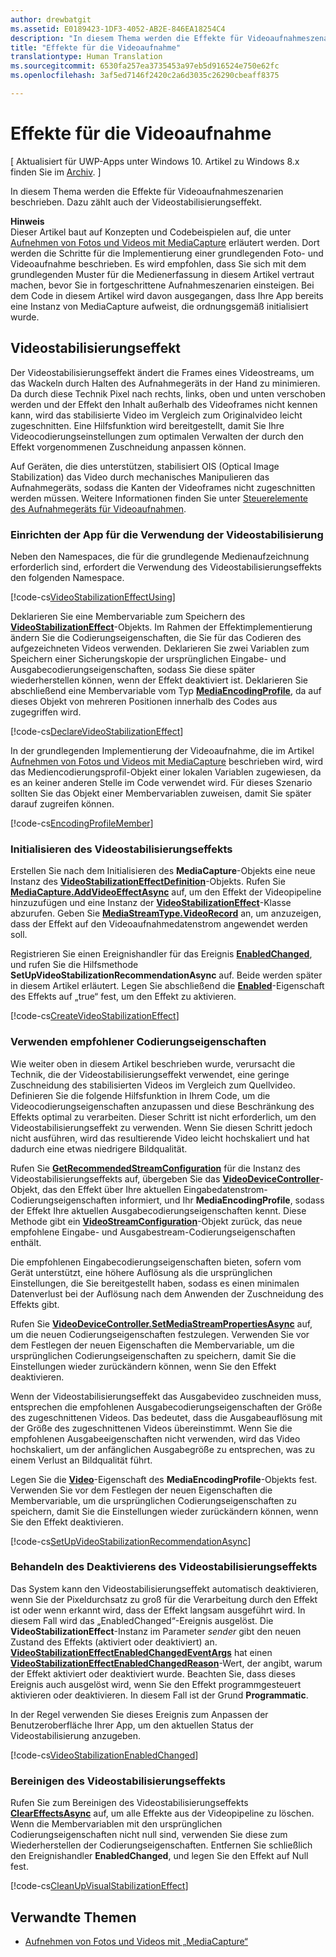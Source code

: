 ```yaml
---
author: drewbatgit
ms.assetid: E0189423-1DF3-4052-AB2E-846EA18254C4
description: "In diesem Thema werden die Effekte für Videoaufnahmeszenarien beschrieben. Dazu zählt auch der Videostabilisierungseffekt."
title: "Effekte für die Videoaufnahme"
translationtype: Human Translation
ms.sourcegitcommit: 6530fa257ea3735453a97eb5d916524e750e62fc
ms.openlocfilehash: 3af5ed7146f2420c2a6d3035c26290cbeaff8375

---
```


# Effekte für die Videoaufnahme

\[ Aktualisiert für UWP-Apps unter Windows 10. Artikel zu Windows 8.x finden Sie im [Archiv](http://go.microsoft.com/fwlink/p/?linkid=619132). \]

In diesem Thema werden die Effekte für Videoaufnahmeszenarien beschrieben. Dazu zählt auch der Videostabilisierungseffekt.

**Hinweis**  
Dieser Artikel baut auf Konzepten und Codebeispielen auf, die unter [Aufnehmen von Fotos und Videos mit MediaCapture](capture-photos-and-video-with-mediacapture.md) erläutert werden. Dort werden die Schritte für die Implementierung einer grundlegenden Foto- und Videoaufnahme beschrieben. Es wird empfohlen, dass Sie sich mit dem grundlegenden Muster für die Medienerfassung in diesem Artikel vertraut machen, bevor Sie in fortgeschrittene Aufnahmeszenarien einsteigen. Bei dem Code in diesem Artikel wird davon ausgegangen, dass Ihre App bereits eine Instanz von MediaCapture aufweist, die ordnungsgemäß initialisiert wurde.

## Videostabilisierungseffekt

Der Videostabilisierungseffekt ändert die Frames eines Videostreams, um das Wackeln durch Halten des Aufnahmegeräts in der Hand zu minimieren. Da durch diese Technik Pixel nach rechts, links, oben und unten verschoben werden und der Effekt den Inhalt außerhalb des Videoframes nicht kennen kann, wird das stabilisierte Video im Vergleich zum Originalvideo leicht zugeschnitten. Eine Hilfsfunktion wird bereitgestellt, damit Sie Ihre Videocodierungseinstellungen zum optimalen Verwalten der durch den Effekt vorgenommenen Zuschneidung anpassen können.

Auf Geräten, die dies unterstützen, stabilisiert OIS (Optical Image Stabilization) das Video durch mechanisches Manipulieren das Aufnahmegeräts, sodass die Kanten der Videoframes nicht zugeschnitten werden müssen. Weitere Informationen finden Sie unter [Steuerelemente des Aufnahmegeräts für Videoaufnahmen](capture-device-controls-for-video-capture.md).

### Einrichten der App für die Verwendung der Videostabilisierung

Neben den Namespaces, die für die grundlegende Medienaufzeichnung erforderlich sind, erfordert die Verwendung des Videostabilisierungseffekts den folgenden Namespace.

[!code-cs[VideoStabilizationEffectUsing](./code/BasicMediaCaptureWin10/cs/MainPage.xaml.cs#SnippetVideoStabilizationEffectUsing)]

Deklarieren Sie eine Membervariable zum Speichern des [**VideoStabilizationEffect**](https://msdn.microsoft.com/library/windows/apps/dn926760)-Objekts. Im Rahmen der Effektimplementierung ändern Sie die Codierungseigenschaften, die Sie für das Codieren des aufgezeichneten Videos verwenden. Deklarieren Sie zwei Variablen zum Speichern einer Sicherungskopie der ursprünglichen Eingabe- und Ausgabecodierungseigenschaften, sodass Sie diese später wiederherstellen können, wenn der Effekt deaktiviert ist. Deklarieren Sie abschließend eine Membervariable vom Typ [**MediaEncodingProfile**](https://msdn.microsoft.com/library/windows/apps/hh701026), da auf dieses Objekt von mehreren Positionen innerhalb des Codes aus zugegriffen wird.

[!code-cs[DeclareVideoStabilizationEffect](./code/BasicMediaCaptureWin10/cs/MainPage.xaml.cs#SnippetDeclareVideoStabilizationEffect)]

In der grundlegenden Implementierung der Videoaufnahme, die im Artikel [Aufnehmen von Fotos und Videos mit MediaCapture](capture-photos-and-video-with-mediacapture.md) beschrieben wird, wird das Mediencodierungsprofil-Objekt einer lokalen Variablen zugewiesen, da es an keiner anderen Stelle im Code verwendet wird. Für dieses Szenario sollten Sie das Objekt einer Membervariablen zuweisen, damit Sie später darauf zugreifen können.

[!code-cs[EncodingProfileMember](./code/BasicMediaCaptureWin10/cs/MainPage.xaml.cs#SnippetEncodingProfileMember)]

### Initialisieren des Videostabilisierungseffekts

Erstellen Sie nach dem Initialisieren des **MediaCapture**-Objekts eine neue Instanz des [**VideoStabilizationEffectDefinition**](https://msdn.microsoft.com/library/windows/apps/dn926762)-Objekts. Rufen Sie [**MediaCapture.AddVideoEffectAsync**](https://msdn.microsoft.com/library/windows/apps/dn878035) auf, um den Effekt der Videopipeline hinzuzufügen und eine Instanz der [**VideoStabilizationEffect**](https://msdn.microsoft.com/library/windows/apps/dn926760)-Klasse abzurufen. Geben Sie [**MediaStreamType.VideoRecord**](https://msdn.microsoft.com/library/windows/apps/br226640) an, um anzuzeigen, dass der Effekt auf den Videoaufnahmedatenstrom angewendet werden soll.

Registrieren Sie einen Ereignishandler für das Ereignis [**EnabledChanged**](https://msdn.microsoft.com/library/windows/apps/dn948982), und rufen Sie die Hilfsmethode **SetUpVideoStabilizationRecommendationAsync** auf. Beide werden später in diesem Artikel erläutert. Legen Sie abschließend die [**Enabled**](https://msdn.microsoft.com/library/windows/apps/dn926775)-Eigenschaft des Effekts auf „true“ fest, um den Effekt zu aktivieren.

[!code-cs[CreateVideoStabilizationEffect](./code/BasicMediaCaptureWin10/cs/MainPage.xaml.cs#SnippetCreateVideoStabilizationEffect)]

### Verwenden empfohlener Codierungseigenschaften

Wie weiter oben in diesem Artikel beschrieben wurde, verursacht die Technik, die der Videostabilisierungseffekt verwendet, eine geringe Zuschneidung des stabilisierten Videos im Vergleich zum Quellvideo. Definieren Sie die folgende Hilfsfunktion in Ihrem Code, um die Videocodierungseigenschaften anzupassen und diese Beschränkung des Effekts optimal zu verarbeiten. Dieser Schritt ist nicht erforderlich, um den Videostabilisierungseffekt zu verwenden. Wenn Sie diesen Schritt jedoch nicht ausführen, wird das resultierende Video leicht hochskaliert und hat dadurch eine etwas niedrigere Bildqualität.

Rufen Sie [**GetRecommendedStreamConfiguration**](https://msdn.microsoft.com/library/windows/apps/dn948983) für die Instanz des Videostabilisierungseffekts auf, übergeben Sie das [**VideoDeviceController**](https://msdn.microsoft.com/library/windows/apps/br226825)-Objekt, das den Effekt über Ihre aktuellen Eingabedatenstrom-Codierungseigenschaften informiert, und Ihr **MediaEncodingProfile**, sodass der Effekt Ihre aktuellen Ausgabecodierungseigenschaften kennt. Diese Methode gibt ein [**VideoStreamConfiguration**](https://msdn.microsoft.com/library/windows/apps/dn926727)-Objekt zurück, das neue empfohlene Eingabe- und Ausgabestream-Codierungseigenschaften enthält.

Die empfohlenen Eingabecodierungseigenschaften bieten, sofern vom Gerät unterstützt, eine höhere Auflösung als die ursprünglichen Einstellungen, die Sie bereitgestellt haben, sodass es einen minimalen Datenverlust bei der Auflösung nach dem Anwenden der Zuschneidung des Effekts gibt.

Rufen Sie [**VideoDeviceController.SetMediaStreamPropertiesAsync**](https://msdn.microsoft.com/library/windows/apps/hh700895) auf, um die neuen Codierungseigenschaften festzulegen. Verwenden Sie vor dem Festlegen der neuen Eigenschaften die Membervariable, um die ursprünglichen Codierungseigenschaften zu speichern, damit Sie die Einstellungen wieder zurückändern können, wenn Sie den Effekt deaktivieren.

Wenn der Videostabilisierungseffekt das Ausgabevideo zuschneiden muss, entsprechen die empfohlenen Ausgabecodierungseigenschaften der Größe des zugeschnittenen Videos. Das bedeutet, dass die Ausgabeauflösung mit der Größe des zugeschnittenen Videos übereinstimmt. Wenn Sie die empfohlenen Ausgabeeigenschaften nicht verwenden, wird das Video hochskaliert, um der anfänglichen Ausgabegröße zu entsprechen, was zu einem Verlust an Bildqualität führt.

Legen Sie die [**Video**](https://msdn.microsoft.com/library/windows/apps/hh701124)-Eigenschaft des **MediaEncodingProfile**-Objekts fest. Verwenden Sie vor dem Festlegen der neuen Eigenschaften die Membervariable, um die ursprünglichen Codierungseigenschaften zu speichern, damit Sie die Einstellungen wieder zurückändern können, wenn Sie den Effekt deaktivieren.

[!code-cs[SetUpVideoStabilizationRecommendationAsync](./code/BasicMediaCaptureWin10/cs/MainPage.xaml.cs#SnippetSetUpVideoStabilizationRecommendationAsync)]

### Behandeln des Deaktivierens des Videostabilisierungseffekts

Das System kann den Videostabilisierungseffekt automatisch deaktivieren, wenn Sie der Pixeldurchsatz zu groß für die Verarbeitung durch den Effekt ist oder wenn erkannt wird, dass der Effekt langsam ausgeführt wird. In diesem Fall wird das „EnabledChanged“-Ereignis ausgelöst. Die **VideoStabilizationEffect**-Instanz im Parameter *sender* gibt den neuen Zustand des Effekts (aktiviert oder deaktiviert) an. [
            **VideoStabilizationEffectEnabledChangedEventArgs**](https://msdn.microsoft.com/library/windows/apps/dn948979) hat einen [**VideoStabilizationEffectEnabledChangedReason**](https://msdn.microsoft.com/library/windows/apps/dn948981)-Wert, der angibt, warum der Effekt aktiviert oder deaktiviert wurde. Beachten Sie, dass dieses Ereignis auch ausgelöst wird, wenn Sie den Effekt programmgesteuert aktivieren oder deaktivieren. In diesem Fall ist der Grund **Programmatic**.

In der Regel verwenden Sie dieses Ereignis zum Anpassen der Benutzeroberfläche Ihrer App, um den aktuellen Status der Videostabilisierung anzugeben.

[!code-cs[VideoStabilizationEnabledChanged](./code/BasicMediaCaptureWin10/cs/MainPage.xaml.cs#SnippetVideoStabilizationEnabledChanged)]

### Bereinigen des Videostabilisierungseffekts

Rufen Sie zum Bereinigen des Videostabilisierungseffekts [**ClearEffectsAsync**](https://msdn.microsoft.com/library/windows/apps/br226592) auf, um alle Effekte aus der Videopipeline zu löschen. Wenn die Membervariablen mit den ursprünglichen Codierungseigenschaften nicht null sind, verwenden Sie diese zum Wiederherstellen der Codierungseigenschaften. Entfernen Sie schließlich den Ereignishandler **EnabledChanged**, und legen Sie den Effekt auf Null fest.

[!code-cs[CleanUpVisualStabilizationEffect](./code/BasicMediaCaptureWin10/cs/MainPage.xaml.cs#SnippetCleanUpVisualStabilizationEffect)]

## Verwandte Themen

* [Aufnehmen von Fotos und Videos mit „MediaCapture“](capture-photos-and-video-with-mediacapture.md)
 

 







<!--HONumber=Jun16_HO4-->


